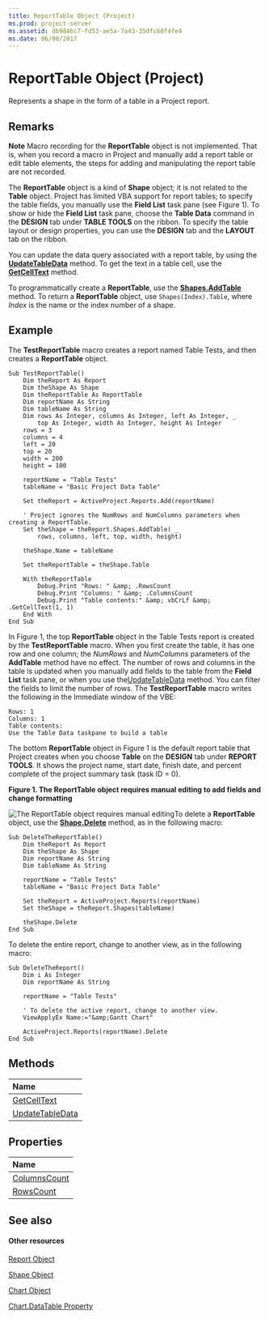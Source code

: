 ```yaml
---
title: ReportTable Object (Project)
ms.prod: project-server
ms.assetid: db9846c7-fd53-ae5a-7a43-35dfc60f4fe4
ms.date: 06/08/2017
---
```



# ReportTable Object (Project)
Represents a shape in the form of a table in a Project report.
 

## Remarks


 **Note**  Macro recording for the **ReportTable** object is not implemented. That is, when you record a macro in Project and manually add a report table or edit table elements, the steps for adding and manipulating the report table are not recorded.
 

The **ReportTable** object is a kind of **Shape** object; it is not related to the **Table** object. Project has limited VBA support for report tables; to specify the table fields, you manually use the **Field List** task pane (see Figure 1). To show or hide the **Field List** task pane, choose the **Table Data** command in the **DESIGN** tab under **TABLE TOOLS** on the ribbon. To specify the table layout or design properties, you can use the **DESIGN** tab and the **LAYOUT** tab on the ribbon.
 

 
You can update the data query associated with a report table, by using the **[UpdateTableData](reporttable-updatetabledata-method-project.md)** method. To get the text in a table cell, use the **[GetCellText](reporttable-getcelltext-method-project.md)** method.
 

 
To programmatically create a **ReportTable**, use the **[Shapes.AddTable](shapes-addtable-method-project.md)** method. To return a **ReportTable** object, use `Shapes(Index).Table`, where  _Index_ is the name or the index number of a shape.
 

 

## Example

The **TestReportTable** macro creates a report named Table Tests, and then creates a **ReportTable** object.
 

 

```
Sub TestReportTable()
    Dim theReport As Report
    Dim theShape As Shape
    Dim theReportTable As ReportTable
    Dim reportName As String
    Dim tableName As String
    Dim rows As Integer, columns As Integer, left As Integer, _
        top As Integer, width As Integer, height As Integer    
    rows = 3
    columns = 4
    left = 20
    top = 20
    width = 200
    height = 100
    
    reportName = "Table Tests"
    tableName = "Basic Project Data Table"
    
    Set theReport = ActiveProject.Reports.Add(reportName)
    
    ' Project ignores the NumRows and NumColumns parameters when creating a ReportTable.
    Set theShape = theReport.Shapes.AddTable( _
        rows, columns, left, top, width, height)
    
    theShape.Name = tableName
    
    Set theReportTable = theShape.Table
    
    With theReportTable
        Debug.Print "Rows: " &amp; .RowsCount
        Debug.Print "Columns: " &amp; .ColumnsCount
        Debug.Print "Table contents:" &amp; vbCrLf &amp; .GetCellText(1, 1)
    End With
End Sub
```

In Figure 1, the top **ReportTable** object in the Table Tests report is created by the **TestReportTable** macro. When you first create the table, it has one row and one column; the _NumRows_ and _NumColumns_ parameters of the **AddTable** method have no effect. The number of rows and columns in the table is updated when you manually add fields to the table from the **Field List** task pane, or when you use the[UpdateTableData](reporttable-updatetabledata-method-project.md) method. You can filter the fields to limit the number of rows. The **TestReportTable** macro writes the following in the Immediate window of the VBE:
 

 



```
Rows: 1
Columns: 1
Table contents:
Use the Table Data taskpane to build a table
```

The bottom **ReportTable** object in Figure 1 is the default report table that Project creates when you choose **Table** on the **DESIGN** tab under **REPORT TOOLS**. It shows the project name, start date, finish date, and percent complete of the project summary task (task ID = 0).
 

 

**Figure 1. The ReportTable object requires manual editing to add fields and change formatting**

 
![The ReportTable object requires manual editing](images/pj15_VBA_ReportTableObject.gif)To delete a **ReportTable** object, use the **[Shape.Delete](shape-delete-method-project.md)** method, as in the following macro:
 

 



```
Sub DeleteTheReportTable()
    Dim theReport As Report
    Dim theShape As Shape
    Dim reportName As String
    Dim tableName As String
    
    reportName = "Table Tests"
    tableName = "Basic Project Data Table"
    
    Set theReport = ActiveProject.Reports(reportName)
    Set theShape = theReport.Shapes(tableName)
    
    theShape.Delete
End Sub
```

To delete the entire report, change to another view, as in the following macro:
 

 



```
Sub DeleteTheReport()
    Dim i As Integer
    Dim reportName As String
    
    reportName = "Table Tests"
    
    ' To delete the active report, change to another view.
    ViewApplyEx Name:="&amp;Gantt Chart"
    
    ActiveProject.Reports(reportName).Delete
End Sub
```


## Methods



|**Name**|
|:-----|
|[GetCellText](reporttable-getcelltext-method-project.md)|
|[UpdateTableData](reporttable-updatetabledata-method-project.md)|

## Properties



|**Name**|
|:-----|
|[ColumnsCount](reporttable-columnscount-property-project.md)|
|[RowsCount](reporttable-rowscount-property-project.md)|

## See also


#### Other resources


 
[Report Object](report-object-project.md)
 
[Shape Object](shape-object-project.md)
 
[Chart Object](chart-object-project.md)
 
[Chart.DataTable Property](chart-datatable-property-project.md)
